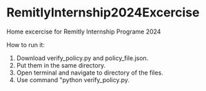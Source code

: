 # RemitlyInternship2024Excercise
Home excercise for Remitly Internship Programe 2024

How to run it:
  1. Download verify_policy.py and policy_file.json.
  2. Put them in the same directory.
  3. Open terminal and navigate to directory of the files.
  4. Use command "python verify_policy.py.
